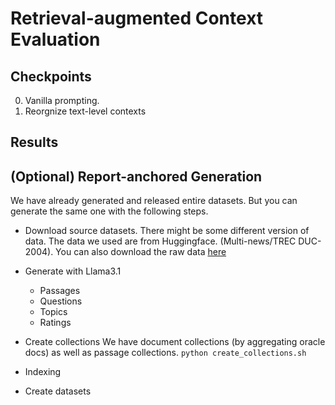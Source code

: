 # Retrieval-augmented Context Evaluation

## Checkpoints 
0. Vanilla prompting. 
1. Reorgnize text-level contexts

## Results

## (Optional) Report-anchored Generation
We have already generated and released entire datasets. But you can generate the same one with the following steps.

- Download source datasets. 
There might be some different version of data. The data we used are from Huggingface. (Multi-news/TREC DUC-2004). You can also download the raw data [here]()

- Generate with Llama3.1 
    * Passages
    * Questions
    * Topics
    * Ratings

- Create collections
We have document collections (by aggregating oracle docs) as well as passage collections.
``
python create_collections.sh
``

- Indexing

- Create datasets



